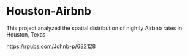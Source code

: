 # Houston-Airbnb
This project analyzed the spatial distribution of nightly Airbnb rates in Houston, Texas

https://rpubs.com/Johnb-p/682128
